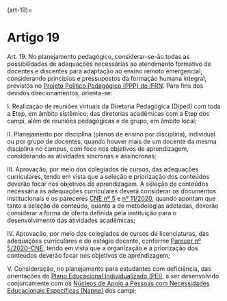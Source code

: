 (art-19)=

# Artigo 19

Art. 19. No planejamento pedagógico, considerar-se-ão todas as possibilidades de adequações necessárias ao
atendimento formativo de docentes e discentes para adaptação ao ensino remoto emergencial, considerando
princípios e pressupostos da formação humana integral, previstos no [Projeto Político Pedagógico (PPP) do IFRN](https://portal.ifrn.edu.br/institucional/projeto-politico-pedagogico-1/lateral/menu-1).
Para fins dos devidos direcionamentos, orienta-se:

I. Realização de reuniões virtuais da Diretoria Pedagógica (Diped) com toda a Etep, em âmbito sistêmico; das
diretorias acadêmicas com a Etep dos campi, além de reuniões pedagógicas e de grupo, em âmbito local;

II. Planejamento por disciplina (planos de ensino por disciplina), individual ou por grupo de docentes, quando
houver mais de um docente da mesma disciplina no campus, com foco nos objetivos de aprendizagem,
considerando as atividades síncronas e assíncronas;

III. Aprovação, por meio dos colegiados de cursos, das adequações curriculares, tendo em vista que a seleção e priorização dos conteúdos deverão focar nos objetivos de aprendizagem. A seleção de conteúdos necessária às adequações curriculares deverá considerar os documentos institucionais e os pareceres [CNE nº 5](http://portal.mec.gov.br/index.php?option=com_docman&view=download&alias=145011-pcp005-20&category_slug=marco-2020-pdf&Itemid=30192) e [nº 11/2020](http://portal.mec.gov.br/index.php?option=com_docman&view=download&alias=148391-pcp011-20&category_slug=julho-2020-pdf&Itemid=30192), quando apontam que tanto a seleção de conteúdo, quanto a de metodologias adotadas, deverão considerar a forma de oferta definida pela instituição para o desenvolvimento das atividades acadêmicas;

IV. Aprovação, por meio dos colegiados de cursos de licenciaturas, das adequações curriculares e do estágio docente, conforme [Parecer nº 5/2020–CNE](http://portal.mec.gov.br/index.php?option=com_docman&view=download&alias=145011-pcp005-20&category_slug=marco-2020-pdf&Itemid=30192), tendo em vista que a organização e a priorização dos conteúdos deverão focar nos objetivos de aprendizagem;

V. Consideração, no planejamento para estudantes com deficiência, das orientações do [Plano Educacional Individualizado (PEI)](https://napne.par.ifrn.edu.br/pei/), a ser desenvolvido conjuntamente com os [Núcleos de Apoio a Pessoas com Necessidades Educacionais Específicas (Napne)](https://napne.par.ifrn.edu.br/) dos campi;

